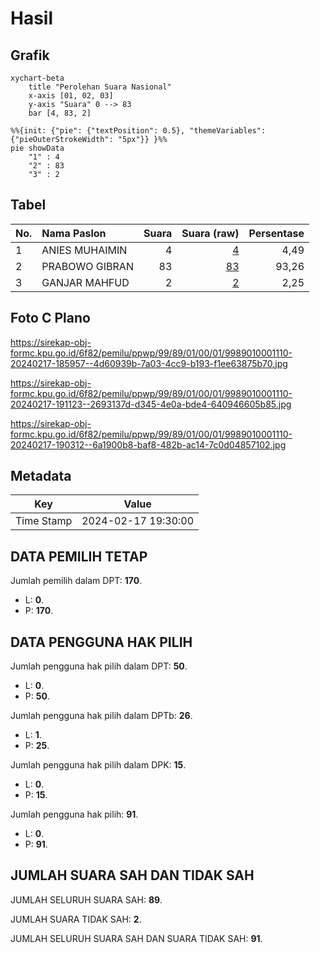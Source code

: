 # Hasil

## Grafik

```mermaid
xychart-beta
    title "Perolehan Suara Nasional"
    x-axis [01, 02, 03]
    y-axis "Suara" 0 --> 83
    bar [4, 83, 2]
```

```mermaid
%%{init: {"pie": {"textPosition": 0.5}, "themeVariables": {"pieOuterStrokeWidth": "5px"}} }%%
pie showData
    "1" : 4
    "2" : 83
    "3" : 2
```

## Tabel

| No. | Nama Paslon    | Suara | Suara (raw) | Persentase |
|:--- |:-------------- | -----:| -----------:| ----------:|
| 1   | ANIES MUHAIMIN | 4     | [4][p-1]    | 4,49       |
| 2   | PRABOWO GIBRAN | 83    | [83][p-2]   | 93,26      |
| 3   | GANJAR MAHFUD  | 2     | [2][p-3]    | 2,25       |


[p-1]: https://github.com/gigit-pemilu/pemilu-2024/blob/main/pilpres/hitung-suara/sub/99-luar-negeri/sub/89-penang-malaysia/sub/01-penang-malaysia/sub/0001-penang-malaysia/sub/110-ksk-095/sub/paslon-1.txt
[p-2]: https://github.com/gigit-pemilu/pemilu-2024/blob/main/pilpres/hitung-suara/sub/99-luar-negeri/sub/89-penang-malaysia/sub/01-penang-malaysia/sub/0001-penang-malaysia/sub/110-ksk-095/sub/paslon-2.txt
[p-3]: https://github.com/gigit-pemilu/pemilu-2024/blob/main/pilpres/hitung-suara/sub/99-luar-negeri/sub/89-penang-malaysia/sub/01-penang-malaysia/sub/0001-penang-malaysia/sub/110-ksk-095/sub/paslon-3.txt

## Foto C Plano

https://sirekap-obj-formc.kpu.go.id/6f82/pemilu/ppwp/99/89/01/00/01/9989010001110-20240217-185957--4d60939b-7a03-4cc9-b193-f1ee63875b70.jpg

https://sirekap-obj-formc.kpu.go.id/6f82/pemilu/ppwp/99/89/01/00/01/9989010001110-20240217-191123--2693137d-d345-4e0a-bde4-640946605b85.jpg

https://sirekap-obj-formc.kpu.go.id/6f82/pemilu/ppwp/99/89/01/00/01/9989010001110-20240217-190312--6a1900b8-baf8-482b-ac14-7c0d04857102.jpg


## Metadata

| Key        | Value               |
| ---------- | ------------------- |
| Time Stamp | 2024-02-17 19:30:00 |


## DATA PEMILIH TETAP

Jumlah pemilih dalam DPT: **170**.
 * L: **0**.
 * P: **170**.

## DATA PENGGUNA HAK PILIH

Jumlah pengguna hak pilih dalam DPT: **50**.
 * L: **0**.
 * P: **50**.

Jumlah pengguna hak pilih dalam DPTb: **26**.
 * L: **1**.
 * P: **25**.

Jumlah pengguna hak pilih dalam DPK: **15**.
 * L: **0**.
 * P: **15**.

Jumlah pengguna hak pilih: **91**.
 * L: **0**.
 * P: **91**.

## JUMLAH SUARA SAH DAN TIDAK SAH

JUMLAH SELURUH SUARA SAH: **89**.

JUMLAH SUARA TIDAK SAH: **2**.

JUMLAH SELURUH SUARA SAH DAN SUARA TIDAK SAH: **91**.


